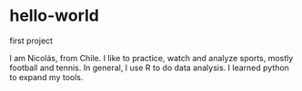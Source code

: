 # hello-world
first project

I am Nicolás, from Chile. I like to practice, watch and analyze sports, mostly football and tennis.
In general, I use R to do data analysis. I learned python to expand my tools. 
